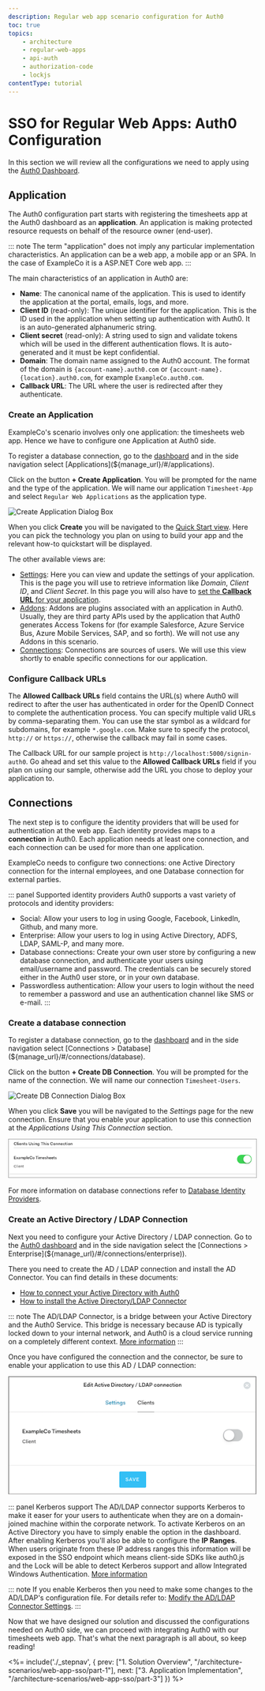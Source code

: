 ```yaml
---
description: Regular web app scenario configuration for Auth0
toc: true
topics:
    - architecture
    - regular-web-apps
    - api-auth
    - authorization-code
    - lockjs
contentType: tutorial
---
```

# SSO for Regular Web Apps: Auth0 Configuration

In this section we will review all the configurations we need to apply using the [Auth0 Dashboard](${manage_url}).

## Application

The Auth0 configuration part starts with registering the timesheets app at the Auth0 dashboard as an __application__. An application is making protected resource requests on behalf of the resource owner (end-user).

::: note
The term "application" does not imply any particular implementation characteristics. An application can be a web app, a mobile app or an SPA. In the case of ExampleCo it is a ASP.NET Core web app.
:::

The main characteristics of an application in Auth0 are:
- __Name__: The canonical name of the application. This is used to identify the application at the portal, emails, logs, and more.
- __Client ID__ (read-only): The unique identifier for the application. This is the ID used in the application when setting up authentication with Auth0. It is an auto-generated alphanumeric string.
- __Client secret__ (read-only): A string used to sign and validate tokens which will be used in the different authentication flows. It is auto-generated and it must be kept confidential.
- __Domain__: The domain name assigned to the Auth0 account. The format of the domain is `{account-name}.auth0.com` or `{account-name}.{location}.auth0.com`, for example `ExampleCo.auth0.com`.
- __Callback URL__: The URL where the user is redirected after they authenticate.

### Create an Application

ExampleCo's scenario involves only one application: the timesheets web app. Hence we have to configure one Application at Auth0 side.

To register a database connection, go to the [dashboard](${manage_url}) and in the side navigation select [Applications](${manage_url}/#/applications).

Click on the button __+ Create Application__. You will be prompted for the name and the type of the application. We will name our application `Timesheet-App` and select `Regular Web Applications` as the application type.

![Create Application Dialog Box](/media/articles/architecture-scenarios/web-app-sso/new-client.png)

When you click __Create__ you will be navigated to the [Quick Start view](${manage_url}/#/applications/${account.clientId}/quickstart). Here you can pick the technology you plan on using to build your app and the relevant how-to quickstart will be displayed.

The other available views are:
- [Settings](${manage_url}/#/applications/${account.clientId}/settings): Here you can view and update the settings of your application. This is the page you will use to retrieve information like _Domain_, _Client ID_, and _Client Secret_. In this page you will also have to [set the __Callback URL__ for your application](#configure-callback-urls).
- [Addons](${manage_url}/#/applications/${account.clientId}/addons): Addons are plugins associated with an application in Auth0. Usually, they are third party APIs used by the application that Auth0 generates Access Tokens for (for example Salesforce, Azure Service Bus, Azure Mobile Services, SAP, and so forth). We will not use any Addons in this scenario.
- [Connections](${manage_url}/#/applications/${account.clientId}/connections): Connections are sources of users. We will use this view shortly to enable specific connections for our application.

### Configure Callback URLs

The __Allowed Callback URLs__ field contains the URL(s) where Auth0 will redirect to after the user has authenticated in order for the OpenID Connect to complete the authentication process. You can specify multiple valid URLs by comma-separating them. You can use the star symbol as a wildcard for subdomains, for example `*.google.com`. Make sure to specify the protocol, `http://` or `https://`, otherwise the callback may fail in some cases.

The Callback URL for our sample project is `http://localhost:5000/signin-auth0`. Go ahead and set this value to the __Allowed Callback URLs__ field if you plan on using our sample, otherwise add the URL you chose to deploy your application to.

## Connections

The next step is to configure the identity providers that will be used for authentication at the web app. Each identity provides maps to a __connection__ in Auth0. Each application needs at least one connection, and each connection can be used for more than one application.

ExampleCo needs to configure two connections: one Active Directory connection for the internal employees, and one Database connection for external parties.

::: panel Supported identity providers
Auth0 supports a vast variety of protocols and identity providers:
- Social: Allow your users to log in using Google, Facebook, LinkedIn, Github, and many more.
- Enterprise: Allow your users to log in using Active Directory, ADFS, LDAP, SAML-P, and many more.
- Database connections: Create your own user store by configuring a new database connection, and authenticate your users using email/username and password. The credentials can be securely stored either in the Auth0 user store, or in your own database.
- Passwordless authentication: Allow your users to login without the need to remember a password and use an authentication channel like SMS or e-mail.
:::

### Create a database connection

To register a database connection, go to the [dashboard](${manage_url}) and in the side navigation select [Connections > Database](${manage_url}/#/connections/database).

Click on the button __+ Create DB Connection__. You will be prompted for the name of the connection. We will name our connection `Timesheet-Users`.

![Create DB Connection Dialog Box](/media/articles/architecture-scenarios/web-app-sso/new-db-conn.png)

When you click __Save__ you will be navigated to the _Settings_ page for the new connection. Ensure that you enable your application to use this connection at the _Applications Using This Connection_ section.

![Enable the application to use this DB connection](/media/articles/architecture-scenarios/web-app-sso/enable-client-db.png)

For more information on database connections refer to [Database Identity Providers](/connections/database).

### Create an Active Directory / LDAP Connection

Next you need to configure your Active Directory / LDAP connection. Go to the [Auth0 dashboard](${manage_url}) and in the side navigation select the [Connections > Enterprise](${manage_url}/#/connections/enterprise)).

There you need to create the AD / LDAP connection and install the AD Connector. You can find details in these documents:
- [How to connect your Active Directory with Auth0](/connections/enterprise/active-directory)
- [How to install the Active Directory/LDAP Connector](/connector)

::: note
The AD/LDAP Connector, is a bridge between your Active Directory and the Auth0 Service. This bridge is necessary because AD is typically locked down to your internal network, and Auth0 is a cloud service running on a completely different context.
[More information](/connector/overview)
:::

Once you have configured the connection and the connector, be sure to enable your application to use this AD / LDAP connection:

![Enable the application to use this AD connection](/media/articles/architecture-scenarios/web-app-sso/enable-client-ad.png)

::: panel Kerberos support
The AD/LDAP connector supports Kerberos to make it easer for your users to authenticate when they are on a domain-joined machine within the corporate network. To activate Kerberos on an Active Directory you have to simply enable the option in the dashboard. After enabling Kerberos you'll also be able to configure the __IP Ranges__. When users originate from these IP address ranges this information will be exposed in the SSO endpoint which means client-side SDKs like auth0.js and the Lock will be able to detect Kerberos support and allow Integrated Windows Authentication.
[More information](/connector/kerberos)

::: note
If you enable Kerberos then you need to make some changes to the AD/LDAP's configuration file. For details refer to: [Modify the AD/LDAP Connector Settings](/connector/modify).
:::

Now that we have designed our solution and discussed the configurations needed on Auth0 side, we can proceed with integrating Auth0 with our timesheets web app. That's what the next paragraph is all about, so keep reading!

<%= include('./_stepnav', {
 prev: ["1. Solution Overview", "/architecture-scenarios/web-app-sso/part-1"],
 next: ["3. Application Implementation", "/architecture-scenarios/web-app-sso/part-3"]
}) %>
